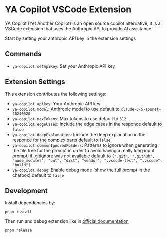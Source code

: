 # YA Copilot VSCode Extension

YA Copilot (Yet Another Copilot) is an open source copilot alternative, it is a VSCode extension that uses the Anthropic API to provide AI assistance.

Start by setting your anthropic API key in the extension settings

## Commands

- `ya-copilot.setApiKey`: Set your Anthropic API key

## Extension Settings

This extension contributes the following settings:

- `ya-copilot.apikey`: Your Anthropic API key
- `ya-copilot.model`: Anthropic model to use default to `claude-3-5-sonnet-20240620`
- `ya-copilot.maxTokens`: Max tokens to use default to `512`
- `ya-copilot.edgeCases`: Include the edge cases in the responce default to `false`
- `ya-copilot.deepExplanation`: Include the deep explanation in the responce for the complex parts default to `false`
- `ya-copilot.commonIgnoredFolders`: Patterns to ignore when generating the file tree for the prompt in order to avoid having a really long input prompt, if .gitignore was not available default to `[".git", ".github", "node_modules", "out", "dist", "vendor", ".vscode-test", ".vscode", "build"]`
- `ya-copilot.debug`: Enable debug mode (show the full prompt in the chatbox) default to `false`

## Development

Install dependencies by:

```shell
pnpm install
```

Then run and debug extension like in [official documentation](https://code.visualstudio.com/api/get-started/your-first-extension)

```shell
pnpm release
```
